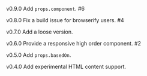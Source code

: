 v0.9.0 Add `props.component`. #6

v0.8.0 Fix a build issue for browserify users. #4

v0.7.0 Add a loose version.

v0.6.0 Provide a responsive high order component. #2

v0.5.0 Add `props.basedOn`.

v0.4.0 Add experimental HTML content support.

